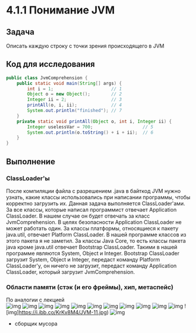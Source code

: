 
# 4.1.1 Понимание JVM
## Задача

Описать каждую строку с точки зрения происходящего в JVM
## Код для исследования
```java
public class JvmComprehension {
    public static void main(String[] args) {
        int i = 1;                      // 1
        Object o = new Object();        // 2
        Integer ii = 2;                 // 3
        printAll(o, i, ii);             // 4
        System.out.println("finished"); // 7
    }
    private static void printAll(Object o, int i, Integer ii) {
        Integer uselessVar = 700;                   // 5
        System.out.println(o.toString() + i + ii);  // 6
    }
}
```

## Выполнение

### ClassLoader'ы
После компиляции файла с разрешением .java в байткод JVM нужно узнать, какие классы использовались при написании программы, чтобы корректно загрузить их.
Данная задача выполняется ClassLoader'ами. За все классы, которые написал программист отвечает Application ClassLoader. В нашем случае он будет отвечать 
за класс JvmComprehension. В целях безопасности Application ClassLoader не может работать один. За классы платформы, относящиеся к пакету java.util,
отвечает Platform ClassLoader. В нашей программе классов из этого пакета я не заметил. За классы Java Core, то есть классы пакета java кроме java.util 
отвечает Bootstrap ClassLoader. Такими в нашей программе являются System, Object и Integer. Bootstrap ClassLoader загрузит System, Object и Integer, передаст команду
Platform ClassLoader'у, он ничего не загрузит, передаст команду Application ClassLoader, который загрузит JvmComprehension.

### Области памяти (стэк (и его фреймы), хип, метаспейс) 
По аналогии с лекцией  
![img](https://i.ibb.co/wRwnzwX/JVM-0.jpg)
![img](https://i.ibb.co/yQStwWW/JVM-1.jpg)
![img](https://i.ibb.co/zrpy888/JVM-2.jpg)
![img](https://i.ibb.co/L6yZq5s/JVM-3.jpg)
![img](https://i.ibb.co/wYkXvBw/JVM-4.jpg)
![img](https://i.ibb.co/smjsm3G/JVM-5.jpg)
![img](https://i.ibb.co/7YPdhxX/JVM-6.jpg)
![img](https://i.ibb.co/FJbB0M6/JVM-7.jpg)
![img](https://i.ibb.co/7z3LWsK/JVM-8.jpg)
![img](https://i.ibb.co/M7zQm2Q/JVM-9.jpg)
![img](https://i.ibb.co/b22t5FX/JVM-10.jpg)
![img]https://i.ibb.co/KrKv8M4/JVM-11.jpg)
![img](https://i.ibb.co/R7SqQC3/JVM-12.jpg)
- сборщик мусора


